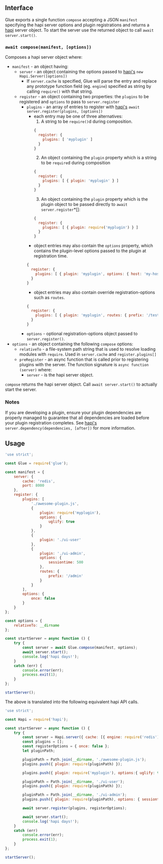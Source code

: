 
## Interface

Glue exports a single function `compose` accepting a JSON `manifest` specifying the hapi server options and plugin registrations and returns a [hapi](https://hapijs.com/api) server object.
To start the server use the returned object to call `await server.start()`.

### `await compose(manifest, [options])`

Composes a hapi server object where:
+ `manifest` - an object having:
  * `server` - an object containing the options passed to [hapi's](https://hapijs.com/api) `new Hapi.Server([options])`
    + If `server.cache` is specified, Glue will parse the entry and replace any prototype function field (eg. `engine`) specified as string by calling `require()` with that string.
  * `register` - an object containing two properties: the `plugins` to be registered and `options` to pass to `server.register`
    + `plugins` - an array of entries to register with [hapi's](https://hapijs.com/api) `await server.register(plugins, [options])`
      * each entry may be one of three alternatives:
        1. A string to be `require()`d during composition.
        ```js
        {
          register: {
            plugins: [ 'myplugin' ]
          }
        }
        ```
        2. An object containing the `plugin` property which is a string to be `require`d during composition
        ```js
        {
          register: {
            plugins: [ { plugin: 'myplugin' } ]
          }
        }
        ```
        3. An object containing the `plugin` property which is the plugin object to be passed directly to `await server.register`*[]:
        ```js
        {
          register: {
            plugins: [ { plugin: require('myplugin') } ]
          }
        }
        ```
      * object entries may also contain the `options` property, which contains the plugin-level options passed to the plugin at registration time.
      ```js
      {
        register: {
          plugins: [ { plugin: 'myplugin', options: { host: 'my-host.com' } } ]
        }
      }
      ```
      * object entries may also contain override registration-options such as `routes`.
      ```js
      {
        register: {
          plugins: [ { plugin: 'myplugin', routes: { prefix: '/test/' } } ]
        }
      }
      ```
    + `options` - optional registration-options object passed to `server.register()`.
+ `options` - an object containing the following `compose` options:
  * `relativeTo` - a file-system path string that is used to resolve loading modules with `require`.  Used in `server.cache` and `register.plugins[]`
  * `preRegister` - an async function that is called prior to registering plugins with the server. The function signature is `async function (server)` where:
    + `server` - is the hapi server object.

`compose` returns the hapi server object. Call `await server.start()` to actually start the server.

### Notes

If you are developing a plugin, ensure your plugin dependencies are properly managed to guarantee that all dependencies are loaded before your plugin registration completes.  See [hapi's](https://hapijs.com/api) `server.dependency(dependencies, [after])` for more information.

## Usage

```javascript
'use strict';

const Glue = require('glue');

const manifest = {
    server: {
        cache: 'redis',
        port: 8000
    },
    register: {
        plugins: [
            './awesome-plugin.js',
            {
                plugin: require('myplugin'),
                options: {
                    uglify: true
                }
            },
            {
                plugin: './ui-user'
            },
            {
                plugin: './ui-admin',
                options: {
                    sessiontime: 500
                },
                routes: {
                    prefix: '/admin'
                }
            }
        ],
        options: {
            once: false
        }
    }
};

const options = {
    relativeTo: __dirname
};

const startServer = async function () {
    try {
        const server = await Glue.compose(manifest, options);
        await server.start();
        console.log('hapi days!');
    }
    catch (err) {
        console.error(err);
        process.exit(1);
    }
};

startServer();
```

The above is translated into the following equivalent hapi API calls.

```javascript
'use strict';

const Hapi = require('hapi');

const startServer = async function () {
    try {
        const server = Hapi.server({ cache: [{ engine: require('redis') }], port: 8000 });
        const plugins = [];
        const registerOptions = { once: false };
        let pluginPath;

        pluginPath = Path.join(__dirname, './awesome-plugin.js');
        plugins.push({ plugin: require(pluginPath) });

        plugins.push({ plugin: require('myplugin'), options:{ uglify: true } });

        pluginPath = Path.join(__dirname, './ui-user');
        plugins.push({ plugin: require(pluginPath) });

        pluginPath = Path.join(__dirname, './ui-admin');
        plugins.push({ plugin: require(pluginPath), options: { sessiontime: 500 }, routes: { prefix: '/admin' } });

        await server.register(plugins, registerOptions);

        await server.start();
        console.log('hapi days!');
    }
    catch (err)
        console.error(err);
        process.exit(1);
    }
};

startServer();
```
